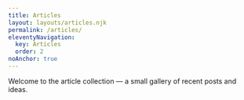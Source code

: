 ```yaml
---
title: Articles
layout: layouts/articles.njk
permalink: /articles/
eleventyNavigation:
  key: Articles
  order: 2
noAnchor: true
---
```


Welcome to the article collection — a small gallery of recent posts and ideas.
